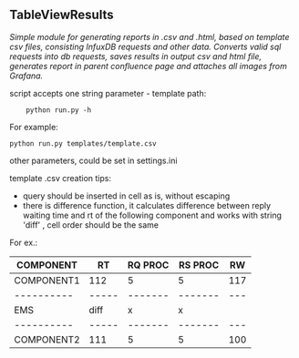 ## TableViewResults
_Simple module for generating reports in .csv and .html, 
based on template csv files, consisting InfuxDB requests and other data.
Converts valid sql requests into db requests, saves results in output csv and html file, generates report in parent confluence page
and attaches all images from Grafana._

script accepts one string parameter - template path:

        python run.py -h

For example:

    python run.py templates/template.csv

other parameters, could be set in settings.ini



template .csv creation tips: 
 * query should be inserted in cell as is, without escaping
 * there is difference function, it calculates difference between reply waiting time and rt of the following component and
  works with string 'diff' , cell order should be the same

For ex.:

COMPONENT  | RT   | RQ PROC | RS PROC | RW
---------- | ---- | ------- | ------- | ---
COMPONENT1 | 112  |    5    |    5    | 117
---------- | -----| ------- | ------- | ---
EMS        | diff |    x    |    x    |
---------- | -----| ------- | ------- | ---
COMPONENT2 | 111  |    5    |    5    | 100
